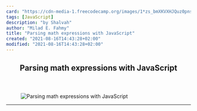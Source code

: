 ```yaml
---
card: "https://cdn-media-1.freecodecamp.org/images/1*zs_bmXKVXHJQuz0pnsDdqQ.jpeg"
tags: [JavaScript]
description: "by Shalvah"
author: "Milad E. Fahmy"
title: "Parsing math expressions with JavaScript"
created: "2021-08-16T14:43:28+02:00"
modified: "2021-08-16T14:43:28+02:00"
---
```

<div class="site-wrapper">
<main id="site-main" class="site-main outer">
<div class="inner">
<article class="post-full post tag-javascript tag-tech tag-life-lessons tag-software-development tag-algorithms ">
<header class="post-full-header">
<h1 class="post-full-title">Parsing math expressions with JavaScript</h1>
</header>
<figure class="post-full-image">
<picture>
<source media="(max-width: 700px)" sizes="1px" srcset="data:image/gif;base64,R0lGODlhAQABAIAAAAAAAP///yH5BAEAAAAALAAAAAABAAEAAAIBRAA7 1w">
<source media="(min-width: 701px)" sizes="(max-width: 800px) 400px,
(max-width: 1170px) 700px,
1400px" srcset="https://cdn-media-1.freecodecamp.org/images/1*zs_bmXKVXHJQuz0pnsDdqQ.jpeg 300w,
https://cdn-media-1.freecodecamp.org/images/1*zs_bmXKVXHJQuz0pnsDdqQ.jpeg 600w,
https://cdn-media-1.freecodecamp.org/images/1*zs_bmXKVXHJQuz0pnsDdqQ.jpeg 1000w,
https://cdn-media-1.freecodecamp.org/images/1*zs_bmXKVXHJQuz0pnsDdqQ.jpeg 2000w">
<img onerror="this.style.display='none'" src="https://cdn-media-1.freecodecamp.org/images/1*zs_bmXKVXHJQuz0pnsDdqQ.jpeg" alt="Parsing math expressions with JavaScript">
</picture>
</figure>
<section class="post-full-content">
<div class="post-content medium-migrated-article">
</div>
<hr>
</section>
</article>
</div>
</main>
</div>
<!-- Google Tag Manager (noscript) -->
<!-- End Google Tag Manager (noscript) -->
